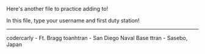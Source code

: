 Here's another file to practice adding to!

In this file, type your username and first duty station!

---

codercarly - Ft. Bragg
toanhtran - San Diego Naval Base 
ttran - Sasebo, Japan 